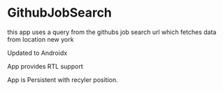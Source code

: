 # GithubJobSearch

this app uses a query from the githubs job search url which fetches data from location new york

Updated to Androidx 

App provides RTL support

App is Persistent with recyler position.


